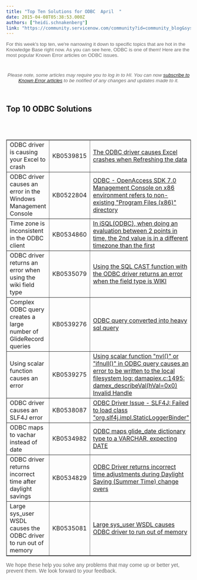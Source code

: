 ```yaml
---
title: "Top Ten Solutions for ODBC  April  "
date: 2015-04-08T05:38:53.000Z
authors: ["heidi.schnakenberg"]
link: "https://community.servicenow.com/community?id=community_blog&sys_id=17cda2e9dbd0dbc01dcaf3231f961995"
---
```

<p style="font-size: 12px; font-family: arial, sans-serif; color: #666666;"><span style="font-weight: inherit; font-style: inherit; font-size: 10pt; font-family: inherit;">For this week's top ten, we're narrowing it down to specific topics that are hot in the Knowledge Base right now. As you can see here, ODBC is one of them! Here are the most popular Known Error articles on ODBC issues. </span></p><p style="font-size: 12px; font-family: arial, sans-serif; color: #666666;"><span style="text-align: center; font-style: inherit; font-size: 10pt; font-family: inherit; font-weight: inherit;"><em><br/></em></span></p><p style="font-size: 12px; font-family: arial, sans-serif; color: #666666; text-align: center;"><span style="font-style: inherit; font-size: 10pt; font-family: inherit; font-weight: inherit;"><em>Please note, some articles may require you to log in to HI. You can now <a title="" _jive_internal="true" href="/community?id=community_blog&sys_id=5ffca6a5dbd0dbc01dcaf3231f961983">subscribe to Known Error articles</a> to be notified of any changes and updates made to it.</em></span></p><p style="font-size: 12px; font-family: arial, sans-serif; color: #666666; text-align: center;"><span style="font-style: inherit; font-size: 10pt; font-family: inherit; font-weight: inherit;"><em><br/></em></span></p><h2 style="text-align: left;">Top 10 ODBC Solutions </h2><h2>                     </h2><table border="1" style="width: 100%;"><tbody><tr><td>ODBC driver is causing your Excel to crash</td><td>KB0539815</td><td><a title="i.service-now.com/kb_view_customer.do?sysparm_article=KB0539815" href="https://hi.service-now.com/kb_view_customer.do?sysparm_article=KB0539815">The ODBC driver causes Excel crashes when Refreshing the data</a></td></tr><tr><td>ODBC driver causes an error in the Windows Management Console</td><td>KB0522804</td><td><a title="i.service-now.com/kb_view_customer.do?sysparm_article=KB0522804" href="https://hi.service-now.com/kb_view_customer.do?sysparm_article=KB0522804">ODBC - OpenAccess SDK 7.0 Management Console on x86 environment refers to non-existing "Program Files (x86)" directory</a></td></tr><tr><td>Time zone is inconsistent in the ODBC client</td><td>KB0534860</td><td><a title="i.service-now.com/kb_view_customer.do?sysparm_article=KB0534860" href="https://hi.service-now.com/kb_view_customer.do?sysparm_article=KB0534860">In iSQL(ODBC), when doing an evaluation between 2 points in time, the 2nd value is in a different timezone than the first</a></td></tr><tr><td>ODBC driver returns an error when using the wiki field type</td><td>KB0535079</td><td><a title="i.service-now.com/kb_view_customer.do?sysparm_article=KB0535079" href="https://hi.service-now.com/kb_view_customer.do?sysparm_article=KB0535079">Using the SQL CAST function with the ODBC driver returns an error when the field type is WIKI</a></td></tr><tr><td>Complex ODBC query creates a large number of GlideRecord queries</td><td>KB0539276</td><td><a title="i.service-now.com/kb_view_customer.do?sysparm_article=KB0539276" href="https://hi.service-now.com/kb_view_customer.do?sysparm_article=KB0539276">ODBC query converted into heavy sql query</a></td></tr><tr><td>Using scalar function causes an error</td><td>KB0539275</td><td><a title="i.service-now.com/kb_view_customer.do?sysparm_article=KB0539275" href="https://hi.service-now.com/kb_view_customer.do?sysparm_article=KB0539275">Using scalar function "nvl()" or "ifnull()" in ODBC query causes an error to be written to the local filesystem log: damapiex.c:1495: damex_describeVal(hVal=0x0) Invalid Handle</a></td></tr><tr><td>ODBC driver causes an SLF4J error</td><td>KB0538087</td><td><a title="i.service-now.com/kb_view_customer.do?sysparm_article=KB0538087" href="https://hi.service-now.com/kb_view_customer.do?sysparm_article=KB0538087">ODBC Driver Issue - SLF4J: Failed to load class "org.slf4j.impl.StaticLoggerBinder"</a></td></tr><tr><td>ODBC maps to vachar instead of date</td><td>KB0534982</td><td><a title="i.service-now.com/kb_view_customer.do?sysparm_article=KB0534982" href="https://hi.service-now.com/kb_view_customer.do?sysparm_article=KB0534982">ODBC maps glide_date dictionary type to a VARCHAR, expecting DATE</a></td></tr><tr><td>ODBC driver returns incorrect time after daylight savings</td><td>KB0534829</td><td><a title="i.service-now.com/kb_view_customer.do?sysparm_article=KB0534829" href="https://hi.service-now.com/kb_view_customer.do?sysparm_article=KB0534829">ODBC Driver returns incorrect time adjustments during Daylight Saving (Summer Time) change overs</a></td></tr><tr><td>Large sys_user WSDL causes the ODBC driver to run out of memory</td><td>KB0535081</td><td><a title="i.service-now.com/kb_view_customer.do?sysparm_article=KB0535081" href="https://hi.service-now.com/kb_view_customer.do?sysparm_article=KB0535081">Large sys_user WSDL causes ODBC driver to run out of memory</a></td></tr></tbody></table><p></p><p></p><p><span style="color: #666666; font-family: arial, sans-serif;">We hope these help you solve any problems that may come up or better yet, prevent them. We look forward to your feedback.</span></p>